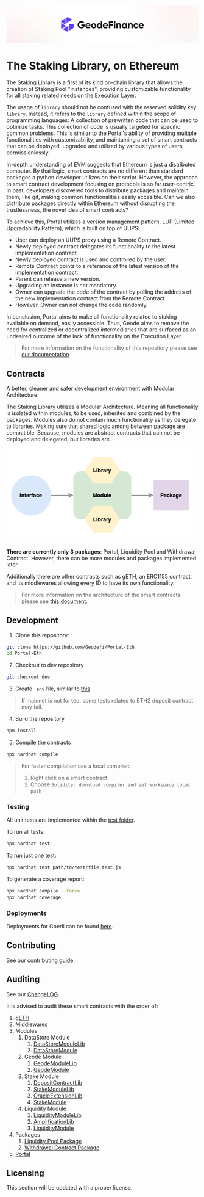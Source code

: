 ![](docs/images/CoverImage.jpg)

# The Staking Library, on Ethereum

The Staking Library is a first of its kind on-chain library that allows the creation of Staking Pool "instances", providing customizable functionality for all staking related needs on the Execution Layer.

The usage of `library` should not be confused with the reserved solidity key `library`. Instead, it refers to the `library` defined within the scope of programming languages: A collection of prewritten code that can be used to optimize tasks. This collection of code is usually targeted for specific common problems. This is similar to the Portal's ability of providing multiple functionalities with customizability, and maintaining a set of smart contracts that can be deployed, upgraded and utilized by various types of users, permissionlessly.

In-depth understanding of EVM suggests that Ethereum is just a distributed computer. By that logic, smart contracts are no different than standard packages a python developer utilizes on their script. However, the approach to smart contract development focusing on protocols is so far user-centric. In past, developers discovered tools to distribute packages and maintain them, like git, making common functionalities easily accesible. Can we also distribute packages directly within Ethereum without disrupting the trustlessness, the novel idea of smart contracts?

To achieve this, Portal utilizes a version management pattern, LUP (Limited Upgradability Pattern), which is built on top of UUPS:

* User can deploy an UUPS proxy using a Remote Contract.
* Newly deployed contract delegates its functionality to the latest implementation contract.
* Newly deployed contract is used and controlled by the user.
* Remote Contract points to a referance of the latest version of the implementation contract.
* Parent can release a new version.
* Upgrading an instance is not mandatory.
* Owner can upgrade the code of the contract by pulling the address of the new implementation contract from the Remote Contract.
* However, Owner can not change the code randomly.

In conclusion, Portal aims to make all functionality related to staking available on demand, easily accessible. Thus, Geode aims to remove the need for centralized or decentralized intermediaries that are surfaced as an undesired outcome of the lack of functionality on the Execution Layer.

> For more information on the functionality of this repository please see [our documentation](https://docs.geode.fi).

## Contracts

A better, cleaner and safer development environment with Modular Architecture.

The Staking Library utilizes a Modular Architecture. Meaning all functionality is isolated within modules, to be used, inherited and combined by the packages. Modules also do not contain much functionality as they delegate to libraries. Making sure that shared logic among between package are compatible. Because, modules are abstract contracts that can not be deployed and delegated, but libraries are.

![](./docs/images/contracts.png)

**There are currently only 3 packages**: Portal, Liquidity Pool and Withdrawal Contract. However, there can be more modules and packages implemented later.

Additionally there are other contracts such as gETH, an ERC1155 contract, and its middlewares allowing every ID to have its own functionality.

> For more information on the architecture of the smart contracts please see [this document](./contracts/Portal/Readme.md).

## Development

1. Clone this repository:

```sh
git clone https://github.com/Geodefi/Portal-Eth
cd Portal-Eth
```

2. Checkout to dev repository

```sh
git checkout dev
```

3. Create `.env` file, similar to [this](.env.example)

> If mainnet is not forked, some tests related to ETH2 deposit contract may fail.

4. Build the repository

```sh
npm install
```

5. Compile the contracts

```sh
npx hardhat compile
```

> For faster compilation use a local compiler:
>
> 1. Right click on a smart contract
> 2. Choose `Solidity: download compiler and set workspace local path`

### Testing

All unit tests are implemented within the [test folder](./test/).

To run all tests:

```sh
npx hardhat test
```

To run just one test:

```sh
npx hardhat test path/to/test/file.test.js
```

To generate a coverage report:

```sh
npx hardhat compile --force
npx hardhat coverage
```

### Deployments

Deployments for Goerli can be found [here](./releases/5/).

## Contributing

See our [contributing guide](./docs/GUIDELINES/CONTRIBUTING.md).

## Auditing

See our [ChangeLOG](./audits/CHANGELOG.md).

It is advised to audit these smart contracts with the order of:

1. [gETH](./contracts/Portal/gETH.sol)
2. [Middlewares](./contracts/Portal/middlewares/)
3. Modules
   1. DataStore Module
      1. [DataStoreModuleLib](./contracts/Portal/modules/DataStoreModule/libs/DataStoreModuleLib.sol)
      2. [DataStoreModule](./contracts/Portal/modules/DataStoreModule/DataStoreModule.sol)
   2. Geode Module
      1. [GeodeModuleLib](./contracts/Portal/modules/GeodeModule/libs/GeodeModuleLib.sol)
      2. [GeodeModule](./contracts/Portal/modules/GeodeModule/GeodeModule.sol)
   3. Stake Module
      1. [DepositContractLib](./contracts/Portal/modules/StakeModule/libs/DepositContractLib.sol)
      2. [StakeModuleLib](./contracts/Portal/modules/StakeModule/libs/StakeModuleLib.sol)
      3. [OracleExtensionLib](./contracts/Portal/modules/StakeModule/libs/OracleExtensionLib.sol)
      4. [StakeModule](./contracts/Portal/modules/StakeModule/StakeModule.sol)
   4. Liquidity Module
      1. [LiquidityModuleLib](./contracts/Portal/modules/LiquidityModule/libs/LiquidityModuleLib.sol)
      2. [AmplificationLib](./contracts/Portal/modules/LiquidityModule/libs/AmplificationLib.sol)
      3. [LiquidityModule](./contracts/Portal/modules/GeodeModule/GeodeModule.sol)
4. Packages
   1. [Liquidity Pool Package](./contracts/Portal/packages/LiquidityPool.sol)
   2. [Withdrawal Contract Package](./contracts/Portal/packages/WithdrawalContract.sol)
5. [Portal](./contracts/Portal/Portal.sol)

## Licensing

This section will be updated with a proper license.
